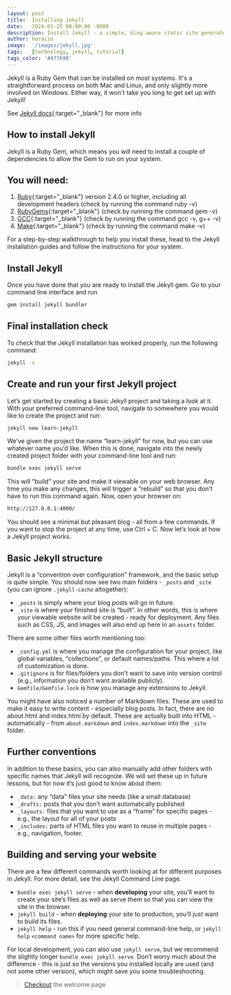 ```yaml
---
layout: post
title:  Installing Jekyll
date:   2024-01-25 00:00:00 -0800
description: Install Jekyll - a simple, blog aware static site generator Ruby Gem.
author: horacio 
image:  '/images/jekyll.jpg'
tags:   [technology, jekyll, tutorial]
tags_color: '#477690'
---
```


Jekyll is a Ruby Gem that can be installed on most systems. It's a straightforward process on both Mac and Linux, and only slightly more involved on Windows. Either way, it won't take you long to get set up with Jekyll!

See [Jekyll docs](https://jekyllrb.com/docs/){:target="_blank"} for more info

## How to install Jekyll

Jekyll is a Ruby Gem, which means you will need to install a couple of dependencies to allow the Gem to run on your system.

## You will need:

1. [Ruby][1]{:target="_blank"} version 2.4.0 or higher, including all development headers (check by running the command ruby -v)
2. [RubyGems][2]{:target="_blank"} (check by running the command gem -v)
3. [GCC][3]{:target="_blank"} (check by running the command gcc -v, g++ -v)
4. [Make][4]{:target="_blank"} (check by running the command make -v)

[1]: https://www.ruby-lang.org/en/downloads
[2]: https://rubygems.org/pages/download
[3]: https://gcc.gnu.org/install
[4]: https://www.gnu.org/software/make

For a step-by-step walkthrough to help you install these, head to the Jekyll installation guides and follow the instructions for your system.

## Install Jekyll

Once you have done that you are ready to install the Jekyll gem. Go to your command line interface and run

```bash
gem install jekyll bundler
```

## Final installation check

To check that the Jekyll installation has worked properly, run the following command:

```bash
jekyll -v
```

## Create and run your first Jekyll project

Let’s get started by creating a basic Jekyll project and taking a look at it. With your preferred command-line tool, navigate to somewhere you would like to create the project and run:

```bash
jekyll new learn-jekyll
```

We’ve given the project the name “learn-jekyll” for now, but you can use whatever name you’d like. When this is done, navigate into the newly created project folder with your command-line tool and run:

```bash
bundle exec jekyll serve
```

This will “build” your site and make it viewable on your web browser. Any time you make any changes, this will trigger a “rebuild” so that you don’t have to run this command again. Now, open your browser on:

```bash
http://127.0.0.1:4000/
```

You should see a minimal but pleasant blog - all from a few commands. If you want to stop the project at any time, use Ctrl + C. Now let’s look at how a Jekyll project works.

## Basic Jekyll structure

Jekyll is a “convention over configuration” framework, and the basic setup is quite simple. You should now see two main folders - `_posts` and `_site` (you can ignore `.jekyll-cache` altogether):

- `_posts` is simply where your blog posts will go in future.
- `_site` is where your finished site is “built”. In other words, this is where your viewable website will be created - ready for deployment. Any files such as CSS, JS, and images will also end up here in an `assets` folder.

There are some other files worth mentioning too:

- `_config.yml` is where you manage the configuration for your project, like global variables, “collections”, or default names/paths. This where a lot of customization is done.
- `.gitignore` is for files/folders you don’t want to save into version control (e.g., information you don’t want available publicly).
- `Gemfile/Gemfile.lock` is how you manage any extensions to Jekyll.

You might have also noticed a number of Markdown files. These are used to make it easy to write content - especially blog posts. In fact, there are no about.html and index.html by default. These are actually built into HTML - automatically - from `about.markdown` and `index.markdown` into the `_site` folder.

## Further conventions

In addition to these basics, you can also manually add other folders with specific names that Jekyll will recognize. We will set these up in future lessons, but for now it’s just good to know about them:

- `_data:` any “data” files your site needs (like a small database)
- `_drafts:` posts that you don’t want automatically published
- `_layouts:` files that you want to use as a “frame” for specific pages - e.g., the layout for all of your posts
- `_includes:` parts of HTML files you want to reuse in multiple pages - e.g., navigation, footer.

## Building and serving your website

There are a few different commands worth looking at for different purposes in Jekyll. For more detail, see the Jekyll Command Line page.

- `bundle exec jekyll serve` - when **developing** your site, you’ll want to create your site’s files as well as serve them so that you can view the site in the browser.
- `jekyll build` - when **deploying** your site to production, you’ll just want to build its files.
- `jekyll help` - run this if you need general command-line help, or `jekyll help` `<command name>` for more specific help.

For local development, you can also use `jekyll serve`, but we recommend the slightly longer `bundle exec jekyll serve`. Don’t worry much about the difference - this is just so the versions you installed locally are used (and not some other version), which might save you some troubleshooting.

> [Checkout](/blog/welcome-to-jekyll) the welcome page
